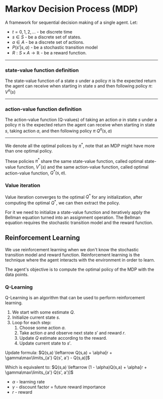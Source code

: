# Markov Decision Process (MDP)

A framework for sequential decision making of a single agent.
Let:

- $t = 0, 1, 2, \dots$ - be discrete time
- $s \in S$ - be a discrete set of states.
- $a \in A$ - be a discrete set of actions.
- $P(s'|s,a)$ - be a stochastic transition model
- $R: S \times A \rightarrow \mathbb{R}$ - be a reward function.

---

### state-value function definition

The state-value function of a state $s$ under a policy $\pi$ is the expected return the agent can receive when starting in state $s$ and then following policy $\pi$: $V^\pi(s)$

---

### action-value function definition

The action-value function (Q-values) of taking an action $a$ in state $s$ under a policy $\pi$ is the expected return the agent can receive when starting in state $s$, taking action $a$, and then following policy $\pi$ $Q^\pi(s,a)$

---

We denote all the optimal polices by $\pi^*$, note that an MDP might have more than one optimal policy.

These policies $\pi^*$ share the same state-value function, called optimal state-value function, $V^*(s)$ and the same action-value function, called optimal action-value function, $Q^*(s,a)$.

### Value iteration

Value iteration converges to the optimal $Q^*$ for any initialization, after computing the optimal $Q^*$, we can then extract the policy.

For it we need to initialize a state-value function and iteratively apply the Bellman equation turned into an assignment operation. The Bellman equation requires the stochastic transition model and the reward function.

## Reinforcement Learning

We use reinforcement learning when we don't know the stochastic transition model and reward function. Reinforcement learning is the technique where the agent interacts with the environment in order to learn.

The agent's objective is to compute the optimal policy of the MDP with the data points.

### Q-Learning

Q-Learning is an algorithm that can be used to perform reinforcement learning.

1. We start with some estimate $Q$.
2. Initialize current state $s$.
3. Loop for each step:
   1. Choose some action $a$.
   2. Take action $a$ and observe next state $s'$ and reward $r$.
   3. Update $Q$ estimate according to the reward.
   4. Update current state to $s'$.

Update formula: $Q(s,a) \leftarrow Q(s,a) + \alpha[r + \gamma\max\limits_{a'} Q(s', a') - Q(s,a)]$

Which is equivalent to: $Q(s,a) \leftarrow (1 - \alpha)Q(s,a) + \alpha[r + \gamma\max\limits_{a'} Q(s', a')]$

- $\alpha$ - learning rate
- $\gamma$ - discount factor = future reward importance
- $r$ - reward
